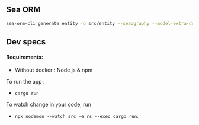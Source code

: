 
## Sea ORM

```bash
sea-orm-cli generate entity -o src/entity --seaography --model-extra-derives GraphQLObject
```


## Dev specs

#### Requirements:

- Without docker : Node js & npm

To run the app : 
- ```cargo run```

To watch change in your code, run 
- ```npx nodemon --watch src -e rs --exec cargo run```.
